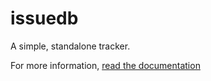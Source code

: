 # issuedb

A simple, standalone tracker.

For more information, [read the documentation](wiki "Wiki pages")